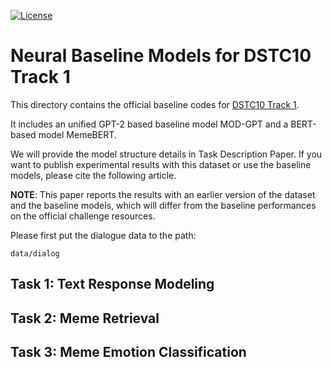 [![License](https://img.shields.io/badge/License-Apache%202.0-blue.svg)](https://opensource.org/licenses/Apache-2.0)

# Neural Baseline Models for DSTC10 Track 1

This directory contains the official baseline codes for [DSTC10 Track 1](../README.md). 


It includes an unified GPT-2 based baseline model MOD-GPT and a BERT-based model MemeBERT. 

We will provide the model structure details in Task Description Paper. If you want to publish experimental results with this dataset or use the baseline models, please cite the following article. 

**NOTE**: This paper reports the results with an earlier version of the dataset and the baseline models, which will differ from the baseline performances on the official challenge resources.



Please first put the dialogue data to the path: 
 
```
data/dialog
```


## Task 1: Text Response Modeling

## Task 2: Meme Retrieval

## Task 3: Meme Emotion Classification


